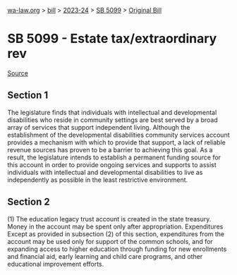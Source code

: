 [wa-law.org](/) > [bill](/bill/) > [2023-24](/bill/2023-24/) > [SB 5099](/bill/2023-24/sb/5099/) > [Original Bill](/bill/2023-24/sb/5099/1/)

# SB 5099 - Estate tax/extraordinary rev

[Source](http://lawfilesext.leg.wa.gov/biennium/2023-24/Pdf/Bills/Senate%20Bills/5099.pdf)

## Section 1
The legislature finds that individuals with intellectual and developmental disabilities who reside in community settings are best served by a broad array of services that support independent living. Although the establishment of the developmental disabilities community services account provides a mechanism with which to provide that support, a lack of reliable revenue sources has proven to be a barrier to achieving this goal. As a result, the legislature intends to establish a permanent funding source for this account in order to provide ongoing services and supports to assist individuals with intellectual and developmental disabilities to live as independently as possible in the least restrictive environment.

## Section 2
(1) The education legacy trust account is created in the state treasury. Money in the account may be spent only after appropriation. Expenditures Except as provided in subsection (2) of this section, expenditures from the account may be used only for support of the common schools, and for expanding access to higher education through funding for new enrollments and financial aid, early learning and child care programs, and other educational improvement efforts.
